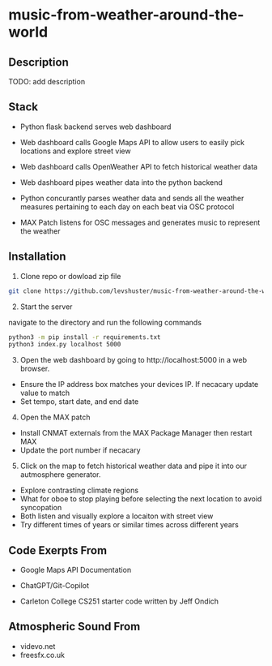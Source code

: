 # music-from-weather-around-the-world

## Description

TODO: add description

## Stack

- Python flask backend serves web dashboard

- Web dashboard calls Google Maps API to allow users to easily pick locations and explore street view

- Web dashboard calls OpenWeather API to fetch historical weather data

- Web dashboard pipes weather data into the python backend

- Python concurantly parses weather data and sends all the weather measures pertaining to each day on each beat via OSC protocol

- MAX Patch listens for OSC messages and generates music to represent the weather

## Installation

1. Clone repo or dowload zip file

```bash
git clone https://github.com/levshuster/music-from-weather-around-the-world.git
```

2. Start the server

navigate to the directory and run the following commands

```bash
python3 -m pip install -r requirements.txt
python3 index.py localhost 5000
```

3. Open the web dashboard by going to http://localhost:5000 in a web browser.
  - Ensure the IP address box matches your devices IP. If necacary update value to match
  - Set tempo, start date, and end date

4. Open the MAX patch

  - Install CNMAT externals from the MAX Package Manager then restart MAX
  - Update the port number if necacary

5. Click on the map to fetch historical weather data and pipe it into our autmosphere generator.

  - Explore contrasting climate regions
  - What for oboe to stop playing before selecting the next location to avoid syncopation
  - Both listen and visually explore a locaiton with street view
  - Try different times of years or similar times across different years


## Code Exerpts From

- Google Maps API Documentation

- ChatGPT/Git-Copilot 

- Carleton College CS251 starter code written by Jeff Ondich


## Atmospheric Sound From
- videvo.net
- freesfx.co.uk